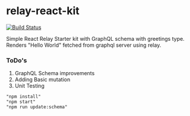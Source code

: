 # relay-react-kit

[![Build Status](https://travis-ci.org/masterSean/relay-react-kit.svg?branch=master)](https://travis-ci.org/masterSean/relay-react-kit)

Simple React Relay Starter kit with GraphQL schema with greetings type. Renders "Hello World" fetched from graphql server using relay.

### ToDo's
1. GraphQL Schema improvements
2. Adding Basic mutation
3. Unit Testing

~~~~~~~~~~~~~~~~~~~~~~~
"npm install"
"npm start"
"npm run update:schema"
